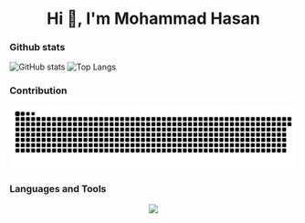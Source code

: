 <h1 align="center">Hi 👋, I'm Mohammad Hasan</h1>

<h3 align="left">Github stats</h3>

![GitHub stats](https://github-readme-stats.vercel.app/api?username=mhnasajpour&count_private=true&show_icons=true&border_radius=10&line_height=20)
![Top Langs](https://github-readme-stats.vercel.app/api/top-langs/?username=mhnasajpour&border_radius=10&langs_count=6&layout=compact)



<h3 align="left">Contribution</h3>

![snake gif](https://github.com/mhnasajpour/mhnasajpour/blob/output/github-contribution-grid-snake.svg)

<div>
  <h3 align="left">Languages and Tools</h3>
  <p align="center">
    <a href="https://skillicons.dev">
      <img src="https://skillicons.dev/icons?i=python,django,postgres,sqlite,docker,c,cpp,qt,html,css,js,git,linux,vscode" />
    </a>
  </p>
 </div>
